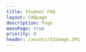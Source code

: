 ```yaml
---
title: Student FAQ
layout: FAQpage
description: Page
menuPage: true
priority: 8
header: /assets/53image.JPG
---
```

&nbsp;
